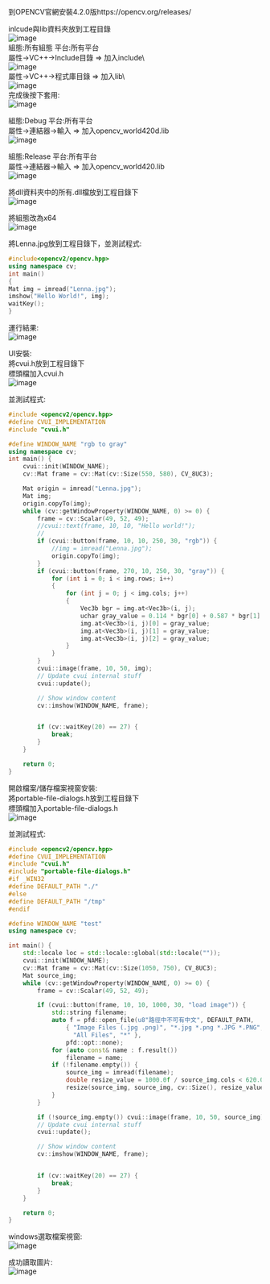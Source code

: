 到OPENCV官網安裝4.2.0版https://opencv.org/releases/

inlcude與lib資料夾放到工程目錄\
![image](include_and_lib.PNG)\
組態:所有組態	平台:所有平台\
屬性->VC++->Include目錄 => 加入include\\\
![image](include.PNG)\
屬性->VC++->程式庫目錄 => 加入lib\\\
![image](lib.PNG)\
完成後按下套用:\
![image](all.PNG)


組態:Debug	平台:所有平台\
屬性->連結器->輸入 => 加入opencv_world420d.lib\
![image](debug.PNG)

組態:Release	平台:所有平台\
屬性->連結器->輸入 => 加入opencv_world420.lib\
![image](release.PNG)

將dll資料夾中的所有.dll檔放到工程目錄下\
![image](dll.PNG)

將組態改為x64\
![image](x64.png)

將Lenna.jpg放到工程目錄下，並測試程式:
```cpp
#include<opencv2/opencv.hpp>
using namespace cv;
int main()
{
Mat img = imread("Lenna.jpg");
imshow("Hello World!", img);
waitKey();
}
```

運行結果:\
![image](finish.png)

UI安裝:\
將cvui.h放到工程目錄下\
標頭檔加入cvui.h\
![image](cvui_header.PNG)

並測試程式:
```cpp
#include <opencv2/opencv.hpp>
#define CVUI_IMPLEMENTATION
#include "cvui.h"

#define WINDOW_NAME "rgb to gray"
using namespace cv;
int main() {
    cvui::init(WINDOW_NAME);
    cv::Mat frame = cv::Mat(cv::Size(550, 580), CV_8UC3);

    Mat origin = imread("Lenna.jpg");
    Mat img;
    origin.copyTo(img);
    while (cv::getWindowProperty(WINDOW_NAME, 0) >= 0) {
        frame = cv::Scalar(49, 52, 49);
        //cvui::text(frame, 10, 10, "Hello world!");
        //
        if (cvui::button(frame, 10, 10, 250, 30, "rgb")) {
            //img = imread("Lenna.jpg");
            origin.copyTo(img);
        }
        if (cvui::button(frame, 270, 10, 250, 30, "gray")) {
            for (int i = 0; i < img.rows; i++)
            {
                for (int j = 0; j < img.cols; j++)
                {
                    Vec3b bgr = img.at<Vec3b>(i, j);
                    uchar gray_value = 0.114 * bgr[0] + 0.587 * bgr[1] + 0.299 * bgr[2];
                    img.at<Vec3b>(i, j)[0] = gray_value;
                    img.at<Vec3b>(i, j)[1] = gray_value;
                    img.at<Vec3b>(i, j)[2] = gray_value;
                }
            }
        }
        cvui::image(frame, 10, 50, img);
        // Update cvui internal stuff
        cvui::update();

        // Show window content
        cv::imshow(WINDOW_NAME, frame);


        if (cv::waitKey(20) == 27) {
            break;
        }
    }

    return 0;
}
```

開啟檔案/儲存檔案視窗安裝:\
將portable-file-dialogs.h放到工程目錄下\
標頭檔加入portable-file-dialogs.h\
![image](pfd_header.PNG)

並測試程式:
```cpp
#include <opencv2/opencv.hpp>
#define CVUI_IMPLEMENTATION
#include "cvui.h"
#include "portable-file-dialogs.h"
#if _WIN32
#define DEFAULT_PATH "./"
#else
#define DEFAULT_PATH "/tmp"
#endif

#define WINDOW_NAME "test"
using namespace cv;

int main() {
    std::locale loc = std::locale::global(std::locale(""));
    cvui::init(WINDOW_NAME);
    cv::Mat frame = cv::Mat(cv::Size(1050, 750), CV_8UC3);
    Mat source_img;
    while (cv::getWindowProperty(WINDOW_NAME, 0) >= 0) {
        frame = cv::Scalar(49, 52, 49);

        if (cvui::button(frame, 10, 10, 1000, 30, "load image")) {
            std::string filename;
            auto f = pfd::open_file(u8"路徑中不可有中文", DEFAULT_PATH,
                { "Image Files (.jpg .png)", "*.jpg *.png *.JPG *.PNG",
                  "All Files", "*" },
                pfd::opt::none);
            for (auto const& name : f.result())
                filename = name;
            if (!filename.empty()) {
                source_img = imread(filename);
                double resize_value = 1000.0f / source_img.cols < 620.0f / source_img.rows  ? 1000.0f / source_img.cols : 620.0f / source_img.rows;
                resize(source_img, source_img, cv::Size(), resize_value, resize_value);
            }
        }

        if (!source_img.empty()) cvui::image(frame, 10, 50, source_img);
        // Update cvui internal stuff
        cvui::update();

        // Show window content
        cv::imshow(WINDOW_NAME, frame);


        if (cv::waitKey(20) == 27) {
            break;
        }
    }

    return 0;
}
```
windows選取檔案視窗:\
![image](pfd_loading.PNG)

成功讀取圖片:\
![image](pfd_loaded.png)
